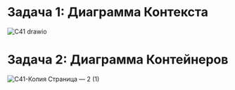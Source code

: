 # Задача 1: Диаграмма Контекста
![С41 drawio](https://github.com/NikitaBushmakin/PAPSWORK/assets/164217929/f6ccc81c-4480-41f4-99ac-17a43f1f898c)
# Задача 2: Диаграмма Контейнеров
![С41-Копия Страница — 2 (1)](https://github.com/NikitaBushmakin/PAPSWORK/assets/164217929/e43c7f84-644b-4ee2-9d9d-0bfad042d121)
